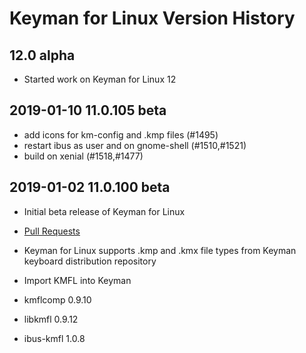 # Keyman for Linux Version History

## 12.0 alpha
* Started work on Keyman for Linux 12

## 2019-01-10 11.0.105 beta
* add icons for km-config and .kmp files (#1495)
* restart ibus as user and on gnome-shell (#1510,#1521)
* build on xenial (#1518,#1477)

## 2019-01-02 11.0.100 beta
* Initial beta release of Keyman for Linux
* [Pull Requests](https://github.com/keymanapp/keyman/pulls?utf8=%E2%9C%93&q=is%3Apr+merged%3A2018-07-01..2019-01-01+label%3Alinux+-label%3Acherry-pick+-label%3Astable)

* Keyman for Linux supports .kmp and .kmx file types from Keyman keyboard distribution repository

* Import KMFL into Keyman
* kmflcomp 0.9.10
* libkmfl 0.9.12
* ibus-kmfl 1.0.8
